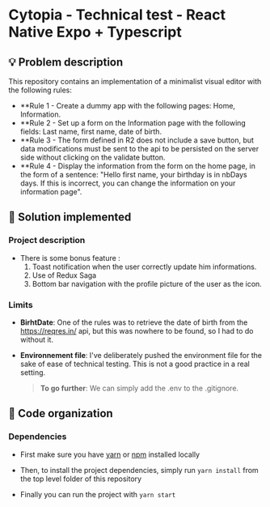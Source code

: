 # Cytopia - Technical test - React Native Expo + Typescript

## 💡 Problem description

This repository contains an implementation of a minimalist visual editor with the following rules:

- \*\*Rule 1 - Create a dummy app with the following pages: Home, Information.
- \*\*Rule 2 - Set up a form on the Information page with the following fields: Last name, first name, date of birth.
- \*\*Rule 3 - The form defined in R2 does not include a save button, but data modifications must be sent to the api to be persisted on the server side without clicking on the validate button.
- \*\*Rule 4 - Display the information from the form on the home page, in the form of a sentence: "Hello first name, your birthday is in nbDays days. If this is incorrect, you can change the information on your information page".

## 🚀 Solution implemented

### Project description

- There is some bonus feature :
  1. Toast notification when the user correctly update him informations.
  2. Use of Redux Saga
  3. Bottom bar navigation with the profile picture of the user as the icon.

### Limits

- **BirhtDate**: One of the rules was to retrieve the date of birth from the https://reqres.in/ api, but this was nowhere to be found, so I had to do without it.

- **Environnement file**: I've deliberately pushed the environment file for the sake of ease of technical testing. This is not a good practice in a real setting.

  > **To go further**: We can simply add the .env to the .gitignore.

## 🤖 Code organization

### Dependencies

- First make sure you have [yarn](https://yarnpkg.com/) or [npm](https://www.npmjs.com/) installed locally

- Then, to install the project dependencies, simply run `yarn install` from the top level folder of this repository

- Finally you can run the project with `yarn start`
